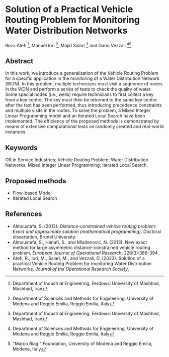 # Solution of a Practical Vehicle Routing Problem for Monitoring Water Distribution Networks
Reza Atefi [^1], Manuel Iori [^2], Majid Salari [^1] and Dario Vezzali [^2][^3]

## Abstract
In this work, we introduce a generalisation of the Vehicle Routing Problem for a specific application in the monitoring of a Water Distribution Network (WDN). In this problem, multiple technicians must visit a sequence of nodes in the WDN and perform a series of tests to check the quality of water. Some special nodes (i.e., wells) require technicians to first collect a key from a key centre. The key must then be returned to the same key centre after the test has been performed, thus introducing precedence constraints and multiple visits in the routes. To solve the problem, a Mixed Integer Linear Programming model and an Iterated Local Search have been implemented. The efficiency of the proposed methods is demonstrated by means of extensive computational tests on randomly created and real-world instances.

## Keywords
OR in Service Industries; Vehicle Routing Problem; Water Distribution Networks; Mixed Integer Linear Programming; Iterated Local Search.

## Proposed methods
- Flow-based Model
- Iterated Local Search

## References
- Almoustafa, S. (2013). _Distance-constrained vehicle routing problem: Exact and approximate solution (mathematical programming)_. Doctoral dissertation, Brunel University.
- Almoustafa, S., Hanafi, S., and Mladenović, N. (2013). New exact method for large asymmetric distance-constrained vehicle routing problem. _European Journal of Operational Research_, 226(3):386-394.
- Atefi, R., Iori, M., Salari, M., and Vezzali, D. (2023). Solution of a practical Vehicle Routing Problem for monitoring Water Distribution Networks. _Journal of the Operational Research Society_.

[^1]: Department of Industrial Engineering, Ferdowsi University of Mashhad, Mashhad, Iran
[^2]: Department of Sciences and Methods for Engineering, University of Modena and Reggio Emilia, Reggio Emilia, Italy
[^3]: "Marco Biagi" Foundation, University of Modena and Reggio Emilia, Modena, Italy
